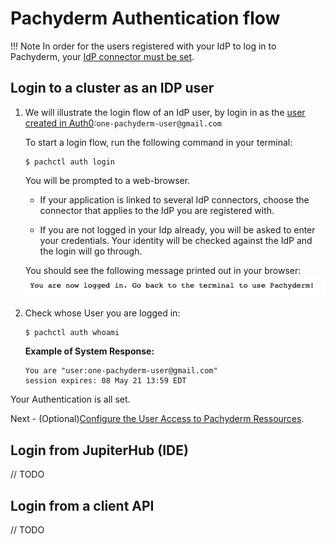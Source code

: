 # Pachyderm Authentication flow

!!! Note
      In order for the users registered with your IdP to log in to Pachyderm,
      your [IdP connector must be set](./idp-dex.md).

## Login to a cluster as an IDP user
1. We will illustrate the login flow of an IdP user, 
by login in as the [user created in Auth0](./idp-dex/#1-register-a-pachyderm-application-with-auth0):`one-pachyderm-user@gmail.com`

      To start a login flow, run the following command in your terminal:

      ```shell
      $ pachctl auth login
      ```

      You will be prompted to a web-browser. 

      - If your application is linked to several IdP connectors, 
      choose the connector that applies to the IdP you are registered with.

      - If you are not logged in your Idp already, you will be asked to enter your credentials. Your identity will be checked against the IdP and the login will go through.

      You should see the following message printed out in your browser:
      ![Login Success](../images/auth0-login-success.png)

1. Check whose User you are logged in:

      ```shell
      $ pachctl auth whoami
      ```

      **Example of System Response:**

      ```shell
      You are "user:one-pachyderm-user@gmail.com"
      session expires: 08 May 21 13:59 EDT
      ```

Your Authentication is all set. 

Next - (Optional)[Configure the User Access to Pachyderm Ressources](../authorization/role-binding.md).

## Login from JupiterHub (IDE)
// TODO

## Login from a client API
// TODO


